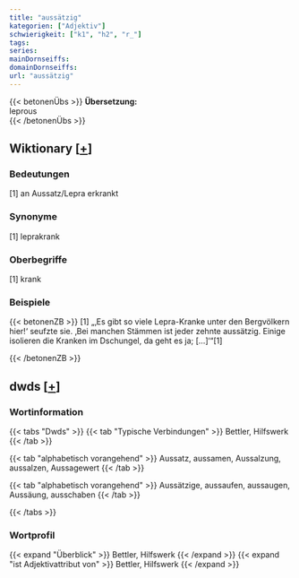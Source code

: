 ```yaml
---
title: "aussätzig"
kategorien: ["Adjektiv"]
schwierigkeit: ["k1", "h2", "r_"]
tags:
series:
mainDornseiffs:
domainDornseiffs:
url: "aussätzig"
---
```


{{< betonenÜbs >}}
**Übersetzung:**  
leprous  
{{< /betonenÜbs >}}

## Wiktionary [[+](https://de.wiktionary.org/wiki/aussätzig)]

### Bedeutungen
[1] an Aussatz/Lepra erkrankt  

### Synonyme
[1] leprakrank  

### Oberbegriffe
[1] krank  

### Beispiele
{{< betonenZB >}}
[1] „‚Es gibt so viele Lepra-Kranke unter den Bergvölkern hier!‘ seufzte sie. ‚Bei manchen Stämmen ist jeder zehnte aussätzig. Einige isolieren die Kranken im Dschungel, da geht es ja; […]‘“[1]  

{{< /betonenZB >}}


## dwds [[+](https://www.dwds.de/wb/aussätzig)]

### Wortinformation
{{< tabs "Dwds" >}}
{{< tab "Typische Verbindungen" >}}
Bettler, Hilfswerk
{{< /tab >}}

{{< tab "alphabetisch vorangehend" >}}
Aussatz, aussamen, Aussalzung, aussalzen, Aussagewert
{{< /tab >}}

{{< tab "alphabetisch vorangehend" >}}
Aussätzige, aussaufen, aussaugen, Aussäung, ausschaben
{{< /tab >}}

{{< /tabs >}}

### Wortprofil
{{< expand "Überblick" >}} Bettler, Hilfswerk {{< /expand >}}
{{< expand "ist Adjektivattribut von" >}} Bettler, Hilfswerk {{< /expand >}}

